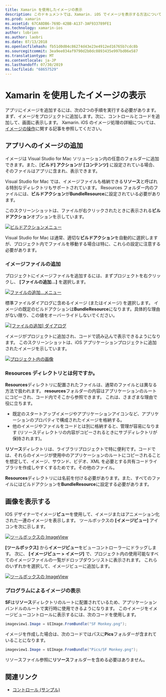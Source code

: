 ```yaml
---
title: Xamarin を使用したイメージの表示
description: このドキュメントでは、Xamarin. iOS でイメージを表示する方法について説明します。 プログラムまたは iOS Designer を使用して、アプリにイメージを追加する方法について説明します。
ms.prod: xamarin
ms.assetid: 67CA8DB6-769D-42BB-A137-3AF933789FE1
ms.technology: xamarin-ios
author: lobrien
ms.author: laobri
ms.date: 07/13/2018
ms.openlocfilehash: fb51d0d04c86274d43e23e4912ed16765b7cdc8b
ms.sourcegitcommit: 3ea9ee034af9790d2b0dc0893435e997bd06e587
ms.translationtype: MT
ms.contentlocale: ja-JP
ms.lasthandoff: 07/30/2019
ms.locfileid: "68657529"
---
```

# <a name="displaying-images-with-xamarinios"></a>Xamarin を使用したイメージの表示

アプリにイメージを追加するには、次の2つの手順を実行する必要があります。まず、イメージをプロジェクトに追加します。次に、コントロールとコードを追加して、画面に表示します。 Xamarin. iOS のイメージ処理の詳細については、[イメージの操作](~/ios/app-fundamentals/images-icons/index.md)に関する記事を参照してください。

## <a name="adding-images-to-your-app"></a>アプリへのイメージの追加

イメージは Visual Studio for Mac ソリューション内の任意のフォルダーに追加できます。また、[**ビルド] アクション**が **[コンテンツ]** に設定されている場合、そのファイルはアプリに含まれ、表示できます。

Visual Studio for Mac では、イメージファイルも格納できる**リソース**と呼ばれる特別なディレクトリもサポートされています。 Resources フォルダー内のファイルには、**ビルドアクション**が**BundleResource**に設定されている必要があります。

このスクリーンショットは、ファイルが右クリックされたときに表示される**ビルドアクション**オプションを示しています。

 [![](image-images/image30a.png "ビルドアクションメニュー")](image-images/image30a.png#lightbox)

Visual Studio for Mac は通常、適切な**ビルドアクション**を自動的に選択しますが、プロジェクト内でファイルを移動する場合は特に、これらの設定に注意する必要があります。

### <a name="adding-an-image-file"></a>イメージファイルの追加

プロジェクトにイメージファイルを追加するには、まずプロジェクトを右クリックし、 **[ファイルの追加...]** を選択します。

 [![](image-images/image31a.png "ファイルの追加...メニュー")](image-images/image31a.png#lightbox)

標準ファイルダイアログに含めるイメージ (またはイメージ) を選択します。 イメージの既定のビルドアクションは**BundleResource**になります。具体的な理由がない限り、この値をオーバーライドしないでください。

 [![](image-images/image32a.png "[ファイルの追加] ダイアログ")](image-images/image32a.png#lightbox)

イメージがプロジェクトに追加され、コードで読み込んで表示できるようになります。 このスクリーンショットは、iOS アプリケーションプロジェクトに追加されたイメージを示しています。

 [![](image-images/image33a.png "プロジェクト内の画像")](image-images/image33a.png#lightbox)

### <a name="what-is-the-resources-directory"></a>Resources ディレクトリとは何ですか。

**Resources**ディレクトリに配置されたファイルは、通常のファイルとは異なる方法で扱われます。 **resources**フォルダーの内容はアプリケーションのルートにコピーされ、コード内でそこから参照できます。 これは、さまざまな理由で役に立ちます。

-  既定のスタートアップイメージやアプリケーションアイコンなど、アプリケーションのプロパティで構成されたイメージを格納する。
-  他のイメージやファイルをコードとは別に格納すると、管理が容易になります (リソースディレクトリの内容がコピーされるときにサブディレクトリが保持されます)。


**リソース**ディレクトリは、ライブラリプロジェクトで特に便利です。コードでは、それらのイメージが使用中のアプリケーションのルートにコピーされることを想定して、イメージ、サウンド、ビデオ、XML を必要とする共有コードライブラリを作成しやすくするためです。その他のファイル。

**Resources**ディレクトリには名前を付ける必要があります。また、すべてのファイルにはビルドアクションを**BundleResource**に設定する必要があります。

## <a name="displaying-the-image"></a>画像を表示する

IOS デザイナーでイメージ**ビュー**を使用して、イメージまたはアニメーション化された一連のイメージを表示します。 ツールボックスの **[イメージビュー]** アイコンを次に示します。

 [![](image-images/image35a.png "ツールボックスの ImageView")](image-images/image35.png#lightbox)

**[ツールボックス]** から**イメージビュー**をビューコントローラーにドラッグします。 次に、 **[イメージビュー > イメージ]** で、プロジェクト内の使用可能なすべてのイメージファイルの一覧がドロップダウンリストに表示されます。 これらのいずれかを選択して、イメージビューに追加します。

 [![](image-images/image36a.png "ツールボックスの ImageView")](image-images/image36.png#lightbox)

### <a name="displaying-the-image-programmatically"></a>プログラムによるイメージの表示

**SF**は**リソース**ディレクトリのルートに配置されているため、アプリケーションバンドルのルートで実行時に使用できるようになります。 このイメージをイメージビューコントロールに表示するには、次のコードを使用します。

```csharp
imageview1.Image = UIImage.FromBundle("SF Monkey.png");
```

イメージを作成した場合は、次のコードではパスに**Pics**フォルダーが含まれていることになります。

```csharp
imageview1.Image = UIImage.FromBundle("Pics/SF Monkey.png");
```

リソースファイル参照に**リソース**フォルダーを含める必要はありません。

## <a name="related-links"></a>関連リンク

- [コントロール (サンプル)](https://docs.microsoft.com/samples/xamarin/ios-samples/controls)
